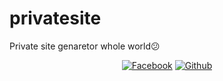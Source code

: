# privatesite
Private site genaretor whole world😕


<p align="center">
<a href="https://fb.com/abdullahalemon2"><img title="Facebook" src="https://img.shields.io/badge/Facebook-Demon-red?style=for-the-badge&logo=facebook"></a>
<a href="https://github.com/abdullahalemon2"><img title="Github" src="https://img.shields.io/badge/Github-Demon-blue?style=for-the-badge&logo=github"></a>
